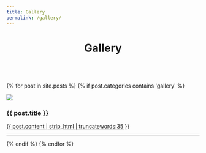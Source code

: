 ```yaml
---
title: Gallery
permalink: /gallery/
---
```


<!-- <div class='container'>
  <header class="masthead text-center">
    <h1>Gallery</h1>
    <div class="gallery">
      {% for event in site.gallery %}
        {{event}}

        <div class="event">
          <h3>{{ event.title }}</h3>
          <a href="{{ event.url }}">
            <img src="/gallery/{{ event.photos_folder }}/{{ event.represent_photo }}" alt="{{ event.title }}" />
          </a>
        </div>
      {% endfor %}
    </div>
  </header>
</div> -->

<header class="masthead text-center">
    <h1>Gallery</h1>
  </header>
  <br>

<div class="content list">
  {% for post in site.posts %}
    {% if post.categories contains 'gallery' %}
    <div class="list-item">
      <p class="list-post-title">
        <a href="{{ post.url | prepend: site.baseurl }}">
            <div class="row">
                <div class="col-sm-4">
                    <img src="/{% if post.header-img %}{{ post.header-img }}{% else %}{{ site.header-img }}{% endif %}">
                </div>
                <div class="col-sm-8">
                    <h3 class="post-title">
                        {{ post.title }}
                    </h3>
                    <p class="list-detail" >
                      {{ post.content | strip_html | truncatewords:35 }}
                    </p>
                </div>
            </div>
            <hr/>
        </a>
      </p>
    </div>
    {% endif %}
  {% endfor %}
</div>
